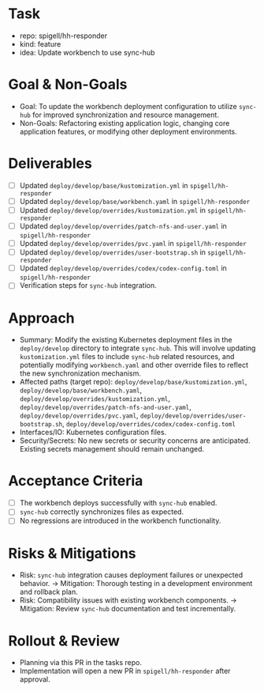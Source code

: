 # Task

- repo: spigell/hh-responder
- kind: feature
- idea: Update workbench to use sync-hub

# Goal & Non-Goals

- Goal: To update the workbench deployment configuration to utilize `sync-hub` for improved synchronization and resource management.
- Non-Goals: Refactoring existing application logic, changing core application features, or modifying other deployment environments.

# Deliverables

- [ ] Updated `deploy/develop/base/kustomization.yml` in `spigell/hh-responder`
- [ ] Updated `deploy/develop/base/workbench.yaml` in `spigell/hh-responder`
- [ ] Updated `deploy/develop/overrides/kustomization.yml` in `spigell/hh-responder`
- [ ] Updated `deploy/develop/overrides/patch-nfs-and-user.yaml` in `spigell/hh-responder`
- [ ] Updated `deploy/develop/overrides/pvc.yaml` in `spigell/hh-responder`
- [ ] Updated `deploy/develop/overrides/user-bootstrap.sh` in `spigell/hh-responder`
- [ ] Updated `deploy/develop/overrides/codex/codex-config.toml` in `spigell/hh-responder`
- [ ] Verification steps for `sync-hub` integration.

# Approach

- Summary: Modify the existing Kubernetes deployment files in the `deploy/develop` directory to integrate `sync-hub`. This will involve updating `kustomization.yml` files to include `sync-hub` related resources, and potentially modifying `workbench.yaml` and other override files to reflect the new synchronization mechanism.
- Affected paths (target repo): `deploy/develop/base/kustomization.yml`, `deploy/develop/base/workbench.yaml`, `deploy/develop/overrides/kustomization.yml`, `deploy/develop/overrides/patch-nfs-and-user.yaml`, `deploy/develop/overrides/pvc.yaml`, `deploy/develop/overrides/user-bootstrap.sh`, `deploy/develop/overrides/codex/codex-config.toml`
- Interfaces/IO: Kubernetes configuration files.
- Security/Secrets: No new secrets or security concerns are anticipated. Existing secrets management should remain unchanged.

# Acceptance Criteria

- [ ] The workbench deploys successfully with `sync-hub` enabled.
- [ ] `sync-hub` correctly synchronizes files as expected.
- [ ] No regressions are introduced in the workbench functionality.

# Risks & Mitigations

- Risk: `sync-hub` integration causes deployment failures or unexpected behavior. → Mitigation: Thorough testing in a development environment and rollback plan.
- Risk: Compatibility issues with existing workbench components. → Mitigation: Review `sync-hub` documentation and test incrementally.

# Rollout & Review

- Planning via this PR in the tasks repo.
- Implementation will open a new PR in `spigell/hh-responder` after approval.
